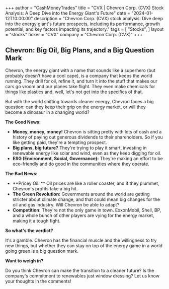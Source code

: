 +++
author = "CashMoneyTrades"
title = "CVX |  Chevron Corp. (CVX) Stock Analysis: A Deep Dive into the Energy Giant's Future"
date = "2024-01-12T10:00:00"
description = "Chevron Corp. (CVX) stock analysis: Dive deep into the energy giant's future prospects, including its performance, growth potential, and key factors impacting its trajectory."
tags = [
"Stocks",
]
layout = "stocks"
ticker = "CVX"
company = "Chevron Corp. (CVX)"
+++
        


## Chevron: Big Oil, Big Plans, and a Big Question Mark

Chevron, the energy giant with a name that sounds like a superhero (but probably doesn't have a cool cape), is a company that keeps the world running. They drill for oil, refine it, and turn it into the stuff that makes our cars go vroom and our planes take flight. They even make chemicals for things like plastics and, well, let's not get into the specifics of that. 

But with the world shifting towards cleaner energy, Chevron faces a big question: can they keep their grip on the energy market, or will they become a dinosaur in a changing world? 

**The Good News:** 

* **Money, money, money!** Chevron is sitting pretty with lots of cash and a history of paying out generous dividends to their shareholders. So if you like getting paid, they're a tempting prospect.
* **Big plans, big future?** They're trying to play it smart, investing in renewable energy like solar and wind, even as they keep digging for oil. 
* **ESG (Environment, Social, Governance):**  They're making an effort to be eco-friendly and do good in the communities where they operate. 

**The Bad News:**

* **Pricey Oil: ** Oil prices are like a roller coaster, and if they plummet, Chevron's profits take a big hit.
* **The Green Revolution:**  Governments around the world are getting stricter about climate change, and that could mean big changes for the oil and gas industry. Will Chevron be able to adapt?
* **Competition:** They're not the only game in town. ExxonMobil, Shell, BP, and a whole bunch of other players are vying for the energy market, making it a tough fight. 

**So what's the verdict?**

It's a gamble. Chevron has the financial muscle and the willingness to try new things, but whether they can stay on top of the energy game in a world going green is a big question mark.  

**Want to weigh in?**

Do you think Chevron can make the transition to a cleaner future? Is the company's commitment to renewables just window dressing?  Let us know your thoughts in the comments! 

        